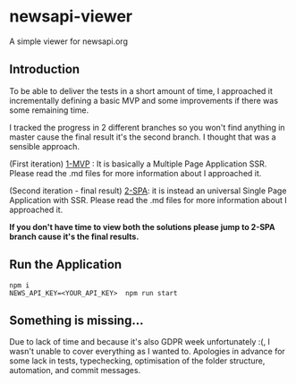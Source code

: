 # newsapi-viewer

A simple viewer for newsapi.org

## Introduction

To be able to deliver the tests in a short amount of time, I approached it incrementally defining a basic MVP and some improvements if there was some remaining time.

I tracked the progress in 2 different branches so you won't find anything in master cause the final result it's the second branch.
I thought that was a sensible approach.

(First iteration) [1-MVP](https://github.com/umbobabo/newsapi-viewer/tree/1-MVP)
: It is basically a Multiple Page Application SSR.
Please read the .md files for more information about I approached it.

(Second iteration - final result) [2-SPA](https://github.com/umbobabo/newsapi-viewer/tree/2-SPA): it is instead an universal Single Page Application with SSR. Please read the .md files for more information about I approached it.

**If you don't have time to view both the solutions please jump to 2-SPA branch cause it's the final results.**

## Run the Application

```
npm i
NEWS_API_KEY=<YOUR_API_KEY>  npm run start
```

## Something is missing...

Due to lack of time and because it's also GDPR week unfortunately :(, I wasn't unable to cover everything as I wanted to. Apologies in advance for some lack in tests, typechecking, optimisation of the folder structure, automation, and commit messages.
